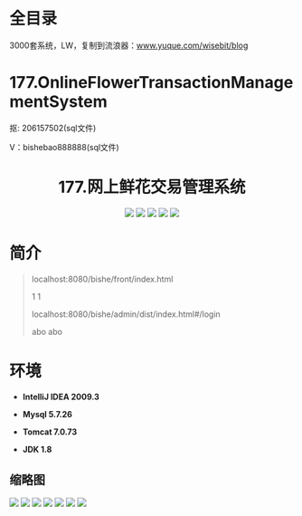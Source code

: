 # 全目录

3000套系统，LW，复制到流浪器：www.yuque.com/wisebit/blog
# 177.OnlineFlowerTransactionManagementSystem

<p>抠: 206157502(sql文件)</p>
<p>V：bishebao888888(sql文件)</p>

<p><h1 align="center">177.网上鲜花交易管理系统</h1></p>


<p align="center">
	<img src="https://img.shields.io/badge/jdk-1.8-orange.svg"/>
    <img src="https://img.shields.io/badge/spring-5.x-lightgrey.svg"/>
    <img src="https://img.shields.io/badge/springmvc-3.x-blue.svg"/>
    <img src="https://img.shields.io/badge/mybatis-5.x-yellow.svg"/>
    <img src="https://img.shields.io/badge/vue-3.x-yellow.svg"/>
</p>

# 简介
>
> 

> localhost:8080/bishe/front/index.html
> 
> 1 1
> 
> localhost:8080/bishe/admin/dist/index.html#/login
> 
> abo abo


# 环境

- <b>IntelliJ IDEA 2009.3</b>

- <b>Mysql 5.7.26</b>

- <b>Tomcat 7.0.73</b>

- <b>JDK 1.8</b>




## 缩略图

![](https://bitwise.oss-cn-heyuan.aliyuncs.com/2024/9/10/756c9278-acc7-46af-9da0-cf6f94be77a3.png)
![](https://bitwise.oss-cn-heyuan.aliyuncs.com/2024/9/10/f7b3cc6e-1cf0-4650-89c2-887a186b2b7a.png)
![](https://bitwise.oss-cn-heyuan.aliyuncs.com/2024/9/10/7efec38e-77ab-404b-8e39-19110e1f95e1.png)
![](https://bitwise.oss-cn-heyuan.aliyuncs.com/2024/9/10/d808b913-980e-4ce8-9479-b91fa5856c99.png)
![](https://bitwise.oss-cn-heyuan.aliyuncs.com/2024/9/10/907870a3-5fa0-41f5-9ab3-1eae1264de86.png)
![](https://bitwise.oss-cn-heyuan.aliyuncs.com/2024/9/10/196f9da1-9c35-4102-8d23-1a6b622eade8.png)
![](https://bitwise.oss-cn-heyuan.aliyuncs.com/2024/9/10/def95db2-253c-4e5e-b59a-8c245746e90f.png)


